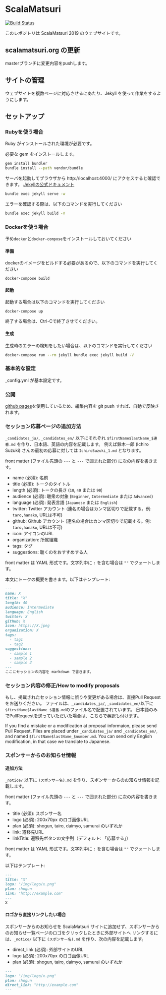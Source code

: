 ScalaMatsuri
===========================================================

[![Build Status](https://travis-ci.org/scalajp/2019.scalamatsuri.org.svg?branch=master)](https://travis-ci.org/scalajp/2019.scalamatsuri.org)

このレポジトリは ScalaMatsuri 2019 のウェブサイトです。

## scalamatsuri.org の更新

masterブランチに変更内容をpushします。

## サイトの管理

ウェブサイトを複数ページに対応させるにあたり、Jekyll を使って作業をするようにします。

## セットアップ

### Rubyを使う場合

Ruby がインストールされた環境が必要です。

必要な gem をインストールします。

```sh
gem install bundler
bundle install --path vendor/bundle
```

サーバを起動してブラウザから http://localhost:4000/ にアクセスすると確認できます。
[Jekyllの公式ドキュメント](http://jekyllrb.com/docs/usage/)

```sh
bundle exec jekyll serve -w
```

エラーを確認する際は、以下のコマンドを実行してください

```sh
bundle exec jekyll build -V
```

### Dockerを使う場合

予め`docker`と`docker-compose`をインストールしておいてください

#### 準備

dockerのイメージをビルドする必要があるので、以下のコマンドを実行してください

```shell
docker-compose build
```

#### 起動

起動する場合は以下のコマンドを実行してください

```shell
docker-compose up
```

終了する場合は、Ctrl-Cで終了させてください。

#### 生成

生成時のエラーの検知をしたい場合は、以下のコマンドを実行してください

```sh
docker-compose run --rm jekyll bundle exec jekyll build -V
```


### 基本的な設定

_config.yml が基本設定です。

### 公開

[github pages](https://pages.github.com/)を使用しているため、編集内容を git push すれば、自動で反映されます。

### セッション応募ページの追加方法

`_candidates_ja/`, `_candidates_en/` 以下にそれぞれ `$firstName$lastName_$連番.md` を作り、日本語、英語の内容を記載します。
例えば鈴木一郎 (Ichiro Suzuki) さんの最初の応募に対しては `IchiroSuzuki_1.md` となります。

front matter (ファイル先頭の `---` と `---` で囲まれた部分) に次の内容を書きます。

* name (必須): 名前
* title (必須): トークのタイトル
* length (必須): トークの長さ (`10`, `40` または `90`)
* audience (必須): 聴衆の対象 (`Beginner`, `Intermediate` または `Advanced`)
* language (必須): 発表言語 (`Japanese` または `English`)
* twitter: Twitter アカウント (連名の場合はカンマ区切りで記載する。例: `taro,hanako`, URLは不可)
* github: Github アカウント (連名の場合はカンマ区切りで記載する。例: `taro,hanako`, URLは不可)
* icon: アイコンのURL
* organization: 所属組織
* tags: タグ
* suggestions: 聴くのをおすすめする人

front matter は YAML 形式です。文字列中に `:` を含む場合は `""` でクォートします。

本文にトークの概要を書きます。以下はテンプレート:

```markdown
---
name: X
title: "X"
length: 40
audience: Intermediate
language: English
twitter: X
github: X
icon: https://X.jpeg
organization: X
tags:
  - tag1
  - tag2
suggestions:
  - sample 1
  - sample 2
  - sample 3
---
ここにセッションの内容を markdown で書きます。
```

### セッション内容の修正/How to modify proposals

もし、掲載されたセッション情報に誤りや変更がある場合は、直接Pull Requestをお送りください。
ファイルは、`_candidates_ja/`, `_candidates_en/`以下に`$firstName$lastName_$連番.md`のファイル名で配置されています。
日本語のみでPullRequestを送っていただいた場合は、こちらで英訳も付けます。

If you find a mistake or a modification at proposal informaion, please send Pull Request.
Files are placed under `_candidates_ja/` and `_candidates_en/`, and named `$firstName$lastName_$number.md`.
You can send only English modification, in that case we translate to Japanese.

### スポンサーからのお知らせ情報

#### 追加方法

`_notice/` 以下に `(スポンサー名).md` を作り、スポンサーからのお知らせ情報を記載します。

front matter (ファイル先頭の `---` と `---` で囲まれた部分) に次の内容を書きます。

* title (必須): スポンサー名
* logo (必須): 200x70px のロゴ画像URL
* plan (必須): shogun, tairo, daimyo, samurai のいずれか
* link: 遷移先URL
* linkTitle: 遷移先ボタンの文字列（デフォルト: 「応募する」）

front matter は YAML 形式です。文字列中に `:` を含む場合は `""` でクォートします。

以下はテンプレート:

```markdown
---
title: "X"
logo: "/img/logo/x.png"
plan: shogun
link: "http://example.com"
---
X
```

#### ロゴから直接リンクしたい場合

スポンサーからのお知らせを ScalaMatsuri サイトに追加せず、スポンサーからのお知らせ一覧ページのロゴをクリックしたときに外部サイトへ
リンクするには、`_notice/` 以下に `(スポンサー名).md` を作り、次の内容を記載します。

* direct_link (必須): 外部サイトのURL
* logo (必須): 200x70px のロゴ画像URL
* plan (必須): shogun, tairo, daimyo, samurai のいずれか

```markdown
---
logo: "/img/logo/x.png"
plan: shogun
direct_link: "http://example.com"
---
```
